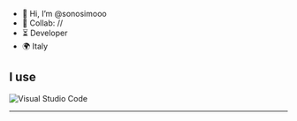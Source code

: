 - 👋 Hi, I’m @sonosimooo
- 🤝 Collab: //
- ⏳️ Developer 
- 🌍 Italy

## I use 

![Visual Studio Code](https://img.shields.io/badge/Visual%20Studio%20Code-0078d7.svg?style=for-the-badge&logo=visual-studio-code&logoColor=white)

---



